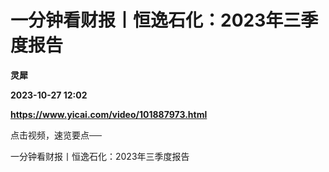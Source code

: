 # 一分钟看财报丨恒逸石化：2023年三季度报告
**灵犀**

**2023-10-27 12:02**

**https://www.yicai.com/video/101887973.html**

点击视频，速览要点──

一分钟看财报丨恒逸石化：2023年三季度报告
